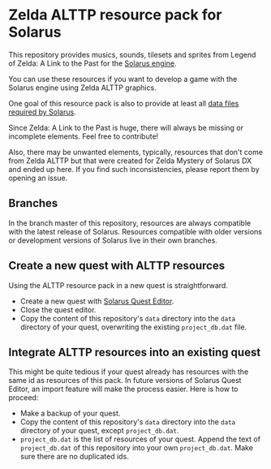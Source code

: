 # Zelda ALTTP resource pack for Solarus

This repository provides musics, sounds, tilesets and sprites
from Legend of Zelda: A Link to the Past
for the
[Solarus engine](https://github.com/christopho/solarus).

You can use these resources if you want to develop a game with the
Solarus engine using Zelda ALTTP graphics.

One goal of this resource pack is also to provide at least all
[data files required by Solarus](https://github.com/christopho/solarus/blob/master/work/data_files.txt).

Since Zelda: A Link to the Past is huge,
there will always be missing or incomplete elements.
Feel free to contribute!

Also, there may be unwanted elements,
typically, resources that don't come from Zelda ALTTP
but that were created for Zelda Mystery of Solarus DX
and ended up here.
If you find such inconsistencies, please report them by
opening an issue.

## Branches

In the branch master of this repository, resources are always compatible with
the latest release of Solarus.
Resources compatible with older versions or development versions of Solarus
live in their own branches.

## Create a new quest with ALTTP resources

Using the ALTTP resource pack in a new quest is straightforward.

- Create a new quest with [Solarus Quest Editor](http://www.solarus-games.org/development/quest-editor]).
- Close the quest editor.
- Copy the content of this repository's `data` directory into the `data`
  directory of your quest, overwriting the existing `project_db.dat` file.

## Integrate ALTTP resources into an existing quest

This might be quite tedious if your quest already has resources with the same
id as resources of this pack.
In future versions of Solarus Quest Editor, an import feature
will make the process easier.
Here is how to proceed:

- Make a backup of your quest.
- Copy the content of this repository's `data` directory into the `data`
  directory of your quest, except `project_db.dat`.
- `project_db.dat` is the list of resources of your quest.
  Append the text of `project_db.dat` of this repository into your own
  `project_db.dat`. Make sure there are no duplicated ids.


